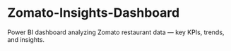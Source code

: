 # Zomato-Insights-Dashboard
Power BI dashboard analyzing Zomato restaurant data — key KPIs, trends, and insights.
